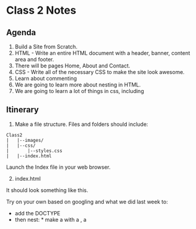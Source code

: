 # Class 2 Notes

## Agenda

1. Build a Site from Scratch.
  1. HTML - Write an entire HTML document with a header, banner, content area and footer.
  2. There will be pages Home, About and Contact.
2. CSS - Write all of the necessary CSS to make the site look awesome.
3. Learn about commenting
4. We are going to learn more about nesting in HTML.
5. We are going to learn a lot of things in css, including

## Itinerary

1. Make a file structure.  Files and folders should include:

```
Class2
|   |--images/
|   |--css/
|       |--styles.css
|   |--index.html

```
Launch the Index file in your web browser.

2. index.html

It should look something like this.

Try on your own based on googling and what we did last week to:
* add the DOCTYPE
* <html> then nest:
  * make a <head> with a <meta charset="utf-8">, a <title>, and a <link> to your stylesheet which is in the css file.
  * <body>

Here is what the final should look like.

```html
<!DOCTYPE html>
<html>

<head>

  <meta charset="utf-8">
  <title>My test page</title>
  <link rel="stylesheet" type="text/css" href="css/styles.css">

</head>

<body>
  <div class="wrapper">
    <header>
        <h1 class="header-logo"> <a href="#"> Title </a></h1>
      <nav>
        <ul class="header-navigation">
          <li>Home</li>
          <li>About</li>
          <li>Contact</li>
        </ul>
      </nav>
    </header>
    <div class="banner">
      <img src="images/chinle.jpg" alt="A sunset over Chinle">
    </div>
    <div class="content">
      <div class="first-section">
        <div class="column">
          <h2>Header</h2>
          <<p>Pellentesque habitant morbi tristique senectus et netus et malesuada fames ac turpis egestas.</p>
        </div>
        <div class="column">
          <h2>Header</h2>
          <<p>Pellentesque habitant morbi tristique senectus et netus et malesuada fames ac turpis egestas.</p>
        </div>
        <div class="column">
          <h2>Header</h2>
          <<p>Pellentesque habitant morbi tristique senectus et netus et malesuada fames ac turpis egestas.</p>
        </div>
      </div>
      <div class="second-section">
        <h2>This is a header</h2>
        <p>Pellentesque habitant morbi tristique senectus et netus et malesuada fames ac turpis egestas. Vestibulum tortor quam, feugiat vitae, ultricies eget, tempor sit amet, ante. Donec eu libero sit amet quam egestas semper. Aenean ultricies mi vitae est. Mauris placerat eleifend leo. Quisque sit amet est et sapien ullamcorper pharetra. Vestibulum erat wisi, condimentum sed, commodo vitae, ornare sit amet, wisi. Aenean fermentum, elit eget tincidunt condimentum, eros ipsum rutrum orci, sagittis tempus lacus enim ac dui. Donec non enim in turpis pulvinar facilisis. Ut felis. Praesent dapibus, neque id cursus faucibus, tortor neque egestas augue, eu vulputate magna eros eu erat. Aliquam erat volutpat. Nam dui mi, tincidunt quis, accumsan porttitor, facilisis luctus, metus</p>
        <p>Pellentesque habitant morbi tristique senectus et netus et malesuada fames ac turpis egestas. Vestibulum tortor quam, feugiat vitae, ultricies eget, tempor sit amet, ante. Donec eu libero sit amet quam egestas semper. Aenean ultricies mi vitae est. Mauris placerat eleifend leo. Quisque sit amet est et sapien ullamcorper pharetra. Vestibulum erat wisi, condimentum sed, commodo vitae, ornare sit amet, wisi. Aenean fermentum, elit eget tincidunt condimentum, eros ipsum rutrum orci, sagittis tempus lacus enim ac dui. Donec non enim in turpis pulvinar facilisis. Ut felis. Praesent dapibus, neque id cursus faucibus, tortor neque egestas augue, eu vulputate magna eros eu erat. Aliquam erat volutpat. Nam dui mi, tincidunt quis, accumsan porttitor, facilisis luctus, metus</p>
        <h3>Header 3</h3>
        <p>Pellentesque habitant morbi tristique senectus et netus et malesuada fames ac turpis egestas. Vestibulum tortor quam, feugiat vitae, ultricies eget, tempor sit amet, ante. Donec eu libero sit amet quam egestas semper. Aenean ultricies mi vitae est. Mauris placerat eleifend leo. Quisque sit amet est et sapien ullamcorper pharetra. Vestibulum erat wisi, condimentum sed, commodo vitae, ornare sit amet, wisi. Aenean fermentum, elit eget tincidunt condimentum, eros ipsum rutrum orci, sagittis tempus lacus enim ac dui. Donec non enim in turpis pulvinar facilisis. Ut felis. Praesent dapibus, neque id cursus faucibus, tortor neque egestas augue, eu vulputate magna eros eu erat. Aliquam erat volutpat. Nam dui mi, tincidunt quis, accumsan porttitor, facilisis luctus, metus</p>
        <p>Pellentesque habitant morbi tristique senectus et netus et malesuada fames ac turpis egestas. Vestibulum tortor quam, feugiat vitae, ultricies eget, tempor sit amet, ante. Donec eu libero sit amet quam egestas semper. Aenean ultricies mi vitae est. Mauris placerat eleifend leo. Quisque sit amet est et sapien ullamcorper pharetra. Vestibulum erat wisi, condimentum sed, commodo vitae, ornare sit amet, wisi. Aenean fermentum, elit eget tincidunt condimentum, eros ipsum rutrum orci, sagittis tempus lacus enim ac dui. Donec non enim in turpis pulvinar facilisis. Ut felis. Praesent dapibus, neque id cursus faucibus, tortor neque egestas augue, eu vulputate magna eros eu erat. Aliquam erat volutpat. Nam dui mi, tincidunt quis, accumsan porttitor, facilisis luctus, metus</p>
        <img src="" alt="">
      </div>

    </div>
    <footer>
      <div class="left">
        <h1>Hellow</h1>
      </div>
      <div class="right">
        <img src="" alt="">
      </div>

    </footer>

  </div> <!--.wrapper-->

</body>

</html>

```
